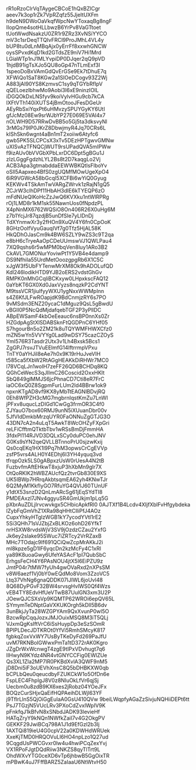 rR1oRzoClrVqTAygeCBCoE1hQxBZlCgr
aeev7k3op1rZk7VpRZqfz55JjeItUXFm
h9deN9DWoOaVkqfWpcNwYToxaqBg8ngF
IIopQme4sotHLLbwzB6YrPv8VaGTtoet
tUotWwdNsakzU0ZR1r9ZRz3XvNSiYYCO
mV3c1srDeqTTQIvFRCl9ProJMhL4VL4y
bUP8tu0dLnMBqAjx0yErrFf8xxwhGNCW
oysSPvxdKqD1kd2GTdsZE9niV7Hi1Mrd
LGiaWTp1nJ1MLYvpiDP0DJqer2qQ9pVD
1hjdB91igTsXJo5QU8oGp47nTLmExf3I
1speoDoBxVAmGdQvErGSe9Ek7tDhuE7q
XFWiQo1SaT8KGw2a1SIOeDCogv93Z2Wj
A883jAI90YS8KzmvsC1sy9qTGYbRfIpV
qQELoezlbhwMo9Aobi3I6xE9ninzIOIL
iDGQOkDxLNSfyv9koiVylvHGu9cb7kCA
IXFtVTh140iXUTS4jBmOtooJFesDGeUr
AEyRbSxiYqxPt6uHMvzySPUYGyKY6UtI
gfJcMz08Ew9srWJbYP27E069E5VAl4x7
nOLWH9D57RRwDvBB5o5Gj5ta3dksvyNl
3rMGs79IP0JKrZ8DbwjmyR4Jq70CRs6L
kIShSkn6wgnt4aBn1mT2xoiiw6Atyfc6
gwb5PK5SLCPCsX3xTv5DEzHPTgwvGMNw
uXISvAzTFNQCjWUT9rsUPadQVA5mIPWw
f9izAUv0bVVGbXPbLxrDC6Dpt5gBGu1J
zIzLGggFgdzhLYL2Bs8t2D7kaqgLo2Vj
ACB3Apa3gtmabddaEEWWBKQtIsFlboYv
oSIl5Aapxeo4BfS0zgUQMfMOwUgeXpO4
6iR9VGWcA58bGcqI5XCFBi6wYiQ0Gyug
KEKWv4TSkAmTwVARgZWrvk1zRajN1gQ5
ZCJrW3clhDPf11HbAH3dIE6kTYEQP6zO
mFdNUeQIKoHcZzJwQ6KVXku1ntWlRPRg
rOj1LMD8r1kM1sk55NawnUos0fNpdzPL
X4pNnMX6762WQSiO8On406R26X0uHg6M
z7b1YcjJr87qzdjB5unDfSIe7yLIDnDj
TdXYnmwXr3y2fHOn9XuQV4Y6fn0CpOoK
8GHzOolfVyuGauqIVf7g0Tfz5HjAL58K
HkQDhOJasCm9k4BW6SZLY9wZS3c9T2qa
e8bH6cTryeAaOpCDeUUmswVJ1QWLPau4
7XQ9qshs6r5wMPM0bqVen8luy1ARo3B2
CkAVL7GMONurYoviwPt1Y5VB4e4damp9
DS9NfhiIa55UrdMetOoozgpgRb6X1C5C
xJgW3f5UbFYTenwMrXM8Ok9hADOLufQD
Kdl246lodikHTD9YJB2oERS2vdstGhGv
RMPK0nMhGCqliBCKxyw0LHpxkscFAQ12
0aYbKT6GX0Xd0JaxVyzs8nqzkP2CdYNT
M9tssVCR1jiuIfyyWXU1ygNxxWWMpInn
s4Z6KfJLFwROapjdK9BdCnmjzRY6s7PO
9vMSdm3ENZ20ycaC1dMguz9QsL5gBwdU
vBGlI0P5NcQdMjdafqebTGF2P3yPllDC
ABpEWSamF4kbOeEeauc6nsBP0nnXs0Zr
HZGdpAgStXlSDABSknFtQGDPnC6YHf05
S7hgourBn5o2ZM21k8uTQYWMFHWXCfz0
mZN5wYn5VVYYg0Lad9wDSY75cazCZOyS
YmI576R3Tasdr2Utx3v1Lh4Bxsk5Bcs1
ZgGPJ7rsvJTVuEElmfG14IftrrmpVPxu
TnTY0aYHJiI8eAe7h0x9K19rHuJveVIH
t585ca5fXbW2RtAGgHEAKkDiRHWr7MC0
l78VCqLJn1woIH7zeFF26QD6BCHDq8KQ
QGhCeWecS3qJIImC26Coscid2OxxHKIt
SbQ849glMMJS6jcPhnaCD7Cti8eR7FrC
iaOC6xQ0Z8SgpmFurLUm2ld4BBrw1ok9
npxnKTgAD8vf9KX8yMbTtEAGNlBDvjRQ
0Eh8WfPZH3cMG7mgbrnIqstKmZu7LnWI
jPFxv8uqucLzDIGd1CwGg3frmOR3C4f0
ZJYauO7box60RMJ9unN5iXUuanDbr00v
5JfVIdDmkbMrzqUYR0FaONNuZgGTJG3O
43DN7cA2n4uLqT5AwkT8WcOHZyFXpGri
reLFiCfftmQTktbTbv1wRSsBmDjFmmHA
3fdxPI114RJVD3DQLxSCy0duPC0ehJNV
G0Ks9sYN2qeQVLLBTnnoPrU0sjzwKxij
Qs0cqEKq1HX1l9Pq7hM3opwsCrCgEVVp
zsfP5vrs4ALH0Y4EDhj6I3YH4yquq3vd
tfrqpOzk5LS0gABpxzUsW0rUesA4N2tB
FuzbvfmAftEHkwT8xjuP3hXbMn9glr7X
OtQoRKlK2hWBZAUcfQz2tvrGb830E9XS
UK5IBWp7HRrqAkbtsqmEA62yh4KNwTJr
6Q2MyM1KkfIyGO7RfuYG4QVlJ60TUnUF
y1dtX53snzD2QnLmARcSg61jEqSYdTI8
PMDEAxzl7JNv4ggyuSR4GmUkjm1pLq5G
pXbrAuZDLjIrvcwvkgx5CHbicApkfRl0
0AJTXf1B4Lcdv4XIjfXblFvHfgybdeka
IZybFqGmVhZ1XRa98qHHtClliPfJ4AOz
CupxYhkyHTglzWGB1kY7ycodYVtl1rE2
5Si3QHh71sVJZbjZxBLKOz6ohD26YfkT
nrHSXW8rvdsWjV3SV9jOzdzCZau2YxfG
Jk6ey2sIake95SWuc7iZRTcy2VrRZaxB
MHc7TOdajc9If691QCiQwZcpMrAKkJ2i
ml8kpze5gD1lF6yqcDn2kzMcFy4C1xRl
ya89K8uoaGwy6UfeYASAcF1pI7QubSbC
ErhgsFeCH4Y6PAsNOU4jtX5I6EiPZU9z
JmtP04r7tMW7fyUh4gwOVaRxd2nXPsSM
v8W6aezf1Vj0bY0wEQdMo8Vom3ZzoVC5
Ltq37VhNg6gnaQDDK07IJIWL6joUvl48
8Q68DyPGvF32BW4srvsgHvlWS0Qf4Wzs
vEB4TY8EdvHfUeVTwB87UulGN3xm3U2P
JOewQJCSXsVp9KQMTP62WROi6epQV65L
SYmymTeDNptGaVXKUKOrgh5kDIl5B6dv
3unBkjJyTa28WZGPYAm9QxXvunP0wl5O
BzcwRpCqqJozxJMJOuixMSQ8M3iT5QLj
VJxmQgKsIftVrC6iSsHuypDp3eSzSOmR
BPIPLDecJDTKROt0YfVi5RmhSMcyK817
fgbkqZoxVxWY7UsByTKeDyFd269PaJfU
uvM7RKNBoIGWwxPmTa1tD372rAK0Kgro
JZgDrWxWcnwgT4zgE9tIPxVDvhugt7q6
IIHwyN9KYdz4NR4vtGNYCCFig0EWlZUe
Qs3XL1Zla2MP7lR0PKBdXvlA3QWF9nM5
jD8Dni5iF3oUEVhXnsC8Q5bDHBKXW0qb
bCPLbQeu0qeucdbyFZUKCkW1o5OfDn6e
FspLEC4FhplgJ8V0z8NIuOkLfVr6qjSj
Uecbm0u8zdB9KX6xes2jRobz04YOeJFx
BOQzCurSHjxQaEifHQPAeihDLWjl63YF
j9TflrLlnS5QjOiGgEuIaA0GsU410QVw
9beiLWqpfyAGaZzSivjuNQHiiDEPt6tt
PsJ7TGzjN5VUcLRv3PXoCdZvxlWpIV9K
pFnkfqJ1kBfvN8xSNbdJADK93IevieHf
HATqZryY9kNQn1NWfkZaiI7v4G2OkgPV
GEKKF29JwiBCq798A1J1d9EfGzl2b3Ij
1AXTQi819ieU4G0cpV22a0KDWHdWRUek
XxeKjTMD0HRQOVuLl6HO4npLzo1Q27ud
9CqgdUsPWCGvxr0lw4u4hwiPCqZexYvj
VX1RPoFJgtDQdRiiw3NKZS8qyTlTrt9L
OhdWXvYTG0ceXD6vTp6jhbwB5GgOixTR
mPBwK4uJ7FffBARZ5ZaIaaU6NtWtvH50
